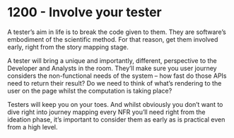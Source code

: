 # 1200 - Involve your tester

A testerʼs aim in life is to break the code given to them. They are softwareʼs embodiment of the scientific method. For that reason, get them involved early, right from the story mapping stage.

A tester will bring a unique and importantly, different, perspective to the Developer and Analysts in the room. Theyʼll make sure you user journey considers the non-functional needs of the system – how fast do those APIs need to return their result? Do we need to think of whatʼs rendering to the user on the page whilst the computation is taking place?

Testers will keep you on your toes. And whilst obviously you donʼt want to dive right into journey mapping every NFR youʼll need right from the ideation phase, itʼs important to consider them as early as is practical even from a high level.
